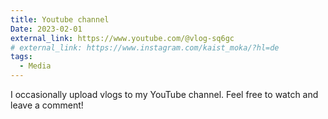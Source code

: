 ```yaml
---
title: Youtube channel
Date: 2023-02-01
external_link: https://www.youtube.com/@vlog-sq6gc
# external_link: https://www.instagram.com/kaist_moka/?hl=de
tags:
  - Media
---
```


I occasionally upload vlogs to my YouTube channel. Feel free to watch and leave a comment!

<!--more-->
